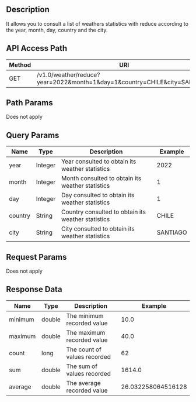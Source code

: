 ## Description

It allows you to consult a list of weathers statistics with reduce according to the year, month, day, country and the city.

## API Access Path

| Method | URI                                                                      |
|--------|--------------------------------------------------------------------------|
| GET    | /v1.0/weather/reduce?year=2022&month=1&day=1&country=CHILE&city=SANTIAGO |

## Path Params

Does not apply

## Query Params

| Name    | Type    | Description                                        | Example  |
|---------|---------|----------------------------------------------------|----------|
| year    | Integer | Year consulted to obtain its weather statistics    | 2022     |
| month   | Integer | Month consulted to obtain its weather statistics   | 1        |
| day     | Integer | Day consulted to obtain its weather statistics     | 1        |
| country | String  | Country consulted to obtain its weather statistics | CHILE    |
| city    | String  | City consulted to obtain its weather statistics    | SANTIAGO |

## Request Params

Does not apply

## Response Data

| Name    | Type   | Description                  | Example            |
|---------|--------|------------------------------|--------------------|
| minimum | double | The minimum recorded value   | 10.0               |
| maximum | double | The maximum recorded value   | 40.0               |
| count   | long   | The count of values recorded | 62                 |
| sum     | double | The sum of values recorded   | 1614.0             |
| average | double | The average recorded value   | 26.032258064516128 |